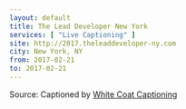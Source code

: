 ```yaml
---
layout: default
title: The Lead Developer New York
services: [ "Live Captioning" ]
site: http://2017.theleaddeveloper-ny.com
city: New York, NY
from: 2017-02-21
to: 2017-02-21
---
```


Source: Captioned by [White Coat Captioning](http://www.whitecoatcaptioning.com/)